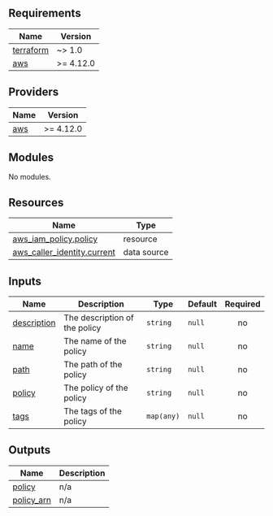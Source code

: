<!-- BEGIN_TF_DOCS -->
## Requirements

| Name | Version |
|------|---------|
| <a name="requirement_terraform"></a> [terraform](#requirement\_terraform) | ~> 1.0 |
| <a name="requirement_aws"></a> [aws](#requirement\_aws) | >= 4.12.0 |

## Providers

| Name | Version |
|------|---------|
| <a name="provider_aws"></a> [aws](#provider\_aws) | >= 4.12.0 |

## Modules

No modules.

## Resources

| Name | Type |
|------|------|
| [aws_iam_policy.policy](https://registry.terraform.io/providers/hashicorp/aws/latest/docs/resources/iam_policy) | resource |
| [aws_caller_identity.current](https://registry.terraform.io/providers/hashicorp/aws/latest/docs/data-sources/caller_identity) | data source |

## Inputs

| Name | Description | Type | Default | Required |
|------|-------------|------|---------|:--------:|
| <a name="input_description"></a> [description](#input\_description) | The description of the policy | `string` | `null` | no |
| <a name="input_name"></a> [name](#input\_name) | The name of the policy | `string` | `null` | no |
| <a name="input_path"></a> [path](#input\_path) | The path of the policy | `string` | `null` | no |
| <a name="input_policy"></a> [policy](#input\_policy) | The policy of the policy | `string` | `null` | no |
| <a name="input_tags"></a> [tags](#input\_tags) | The tags of the policy | `map(any)` | `null` | no |

## Outputs

| Name | Description |
|------|-------------|
| <a name="output_policy"></a> [policy](#output\_policy) | n/a |
| <a name="output_policy_arn"></a> [policy\_arn](#output\_policy\_arn) | n/a |
<!-- END_TF_DOCS -->
